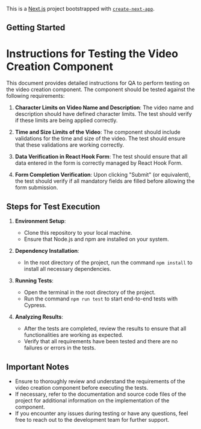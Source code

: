 This is a [Next.js](https://nextjs.org/) project bootstrapped with [`create-next-app`](https://github.com/vercel/next.js/tree/canary/packages/create-next-app).

## Getting Started


# Instructions for Testing the Video Creation Component

This document provides detailed instructions for QA to perform testing on the video creation component. The component should be tested against the following requirements:

1. **Character Limits on Video Name and Description**: The video name and description should have defined character limits. The test should verify if these limits are being applied correctly.

2. **Time and Size Limits of the Video**: The component should include validations for the time and size of the video. The test should ensure that these validations are working correctly.

3. **Data Verification in React Hook Form**: The test should ensure that all data entered in the form is correctly managed by React Hook Form.

4. **Form Completion Verification**: Upon clicking "Submit" (or equivalent), the test should verify if all mandatory fields are filled before allowing the form submission.

## Steps for Test Execution

1. **Environment Setup**:
   - Clone this repository to your local machine.
   - Ensure that Node.js and npm are installed on your system.

2. **Dependency Installation**:
   - In the root directory of the project, run the command `npm install` to install all necessary dependencies.

3. **Running Tests**:
   - Open the terminal in the root directory of the project.
   - Run the command `npm run test` to start end-to-end tests with Cypress.

4. **Analyzing Results**:
   - After the tests are completed, review the results to ensure that all functionalities are working as expected.
   - Verify that all requirements have been tested and there are no failures or errors in the tests.

## Important Notes

- Ensure to thoroughly review and understand the requirements of the video creation component before executing the tests.
- If necessary, refer to the documentation and source code files of the project for additional information on the implementation of the component.
- If you encounter any issues during testing or have any questions, feel free to reach out to the development team for further support.
